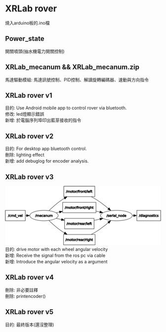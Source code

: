 # XRLab rover

燒入arduino板的.ino檔

## Power_state

開關噴頭(抽水機電力開關控制)

## XRLab_mecanum && XRLab_mecanum.zip

馬達驅動模組: 馬達訊號控制、PID控制、解讀旋轉編碼器、速動與方向指令

## XRLab rover v1

目的: Use Android mobile app to control rover via bluetooth.  
修改: led燈顯示錯誤  
新增: 於電腦序列埠印出藍芽接收的指令

## XRLab rover v2

目的: For desktop app bluetooth control.  
刪除: lighting effect  
新增: add debuglog for encoder analysis.   

## XRLab rover v3

![rqt_graph](./images/rover_v3.png)  
目的: drive motor with each wheel angular velocity  
新增: Receive the signal from the ros pc via cable  
新增: Introduce the angular velocity as a argument  

## XRLab rover v4

刪除: 非必要註釋  
刪除: printencoder()

## XRLab rover v5

目的: 最終版本(還沒整理)